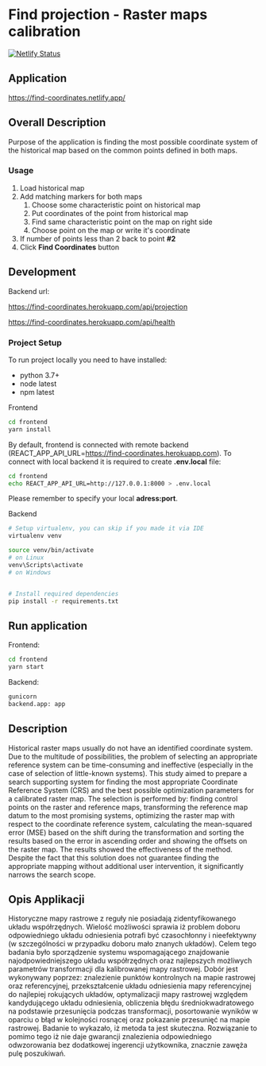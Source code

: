 # Find projection - Raster maps calibration

[![Netlify Status](https://api.netlify.com/api/v1/badges/2ae6c796-91bb-4dc9-b9d5-1deffd91b155/deploy-status)](https://app.netlify.com/sites/find-coordinates/deploys)

## Application

https://find-coordinates.netlify.app/

## Overall Description

Purpose of the application is finding the most possible coordinate system of the historical map based on the common
points defined in both maps.

### Usage

1. Load historical map
2. Add matching markers for both maps
   1. Choose some characteristic point on historical map
   1. Put coordinates of the point from historical map
   1. Find same characteristic point on the map on right side
   1. Choose point on the map or write it's coordinate
1. If number of points less than 2 back to point **#2**
1. Click **Find Coordinates** button

## Development

Backend url:

https://find-coordinates.herokuapp.com/api/projection

https://find-coordinates.herokuapp.com/api/health

### Project Setup

To run project locally you need to have installed:

- python 3.7+
- node latest
- npm latest

Frontend

```bash
cd frontend
yarn install
```

By default, frontend is connected with remote backend (REACT_APP_API_URL=https://find-coordinates.herokuapp.com). To
connect with local backend it is required to create **.env.local** file:

```bash
cd frontend
echo REACT_APP_API_URL=http://127.0.0.1:8000 > .env.local
```

Please remember to specify your local **adress:port**.

Backend

```bash
# Setup virtualenv, you can skip if you made it via IDE
virtualenv venv

source venv/bin/activate 
# on Linux
venv\Scripts\activate
# on Windows


# Install required dependencies
pip install -r requirements.txt
```


## Run application

Frontend:

```bash
cd frontend
yarn start
```

Backend:

```python
gunicorn
backend.app: app
```

## Description

Historical raster maps usually do not have an identified coordinate system. Due to the multitude of possibilities, the
problem of selecting an appropriate reference system can be time-consuming and ineffective (especially in the case of
selection of little-known systems). This study aimed to prepare a search supporting system for finding the most
appropriate Coordinate Reference System (CRS) and the best possible optimization parameters for a calibrated raster map.
The selection is performed by: finding control points on the raster and reference maps, transforming the reference map
datum to the most promising systems, optimizing the raster map with respect to the coordinate reference system,
calculating the mean-squared error (MSE) based on the shift during the transformation and sorting the results based on
the error in ascending order and showing the offsets on the raster map. The results showed the effectiveness of the
method. Despite the fact that this solution does not guarantee finding the appropriate mapping without additional user
intervention, it significantly narrows the search scope.

## Opis Applikacji

Historyczne mapy rastrowe z reguły nie posiadają zidentyfikowanego układu współrzędnych. Wielość możliwości sprawia iż
problem doboru odpowiedniego układu odniesienia potrafi być czasochłonny i nieefektywny (w szczególności w przypadku
doboru mało znanych układów). Celem tego badania było sporządzenie systemu wspomagającego znajdowanie
najodpowiedniejszego układu współrzędnych oraz najlepszych możliwych parametrów transformacji dla kalibrowanej mapy
rastrowej. Dobór jest wykonywany poprzez: znalezienie punktów kontrolnych na mapie rastrowej oraz referencyjnej,
przekształcenie układu odniesienia mapy referencyjnej do najlepiej rokujących układów, optymalizacji mapy rastrowej
względem kandydującego układu odniesienia, obliczenia błędu średniokwadratowego na podstawie przesunięcia podczas
transformacji, posortowanie wyników w oparciu o błąd w kolejności rosnącej oraz pokazanie przesunięć na mapie rastrowej.
Badanie to wykazało, iż metoda ta jest skuteczna. Rozwiązanie to pomimo tego iż nie daje gwarancji znalezienia
odpowiedniego odwzorowania bez dodatkowej ingerencji użytkownika, znacznie zawęża pulę poszukiwań.